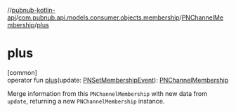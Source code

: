 //[pubnub-kotlin-api](../../../index.md)/[com.pubnub.api.models.consumer.objects.membership](../index.md)/[PNChannelMembership](index.md)/[plus](plus.md)

# plus

[common]\
operator fun [plus](plus.md)(update: [PNSetMembershipEvent](../../com.pubnub.api.models.consumer.pubsub.objects/-p-n-set-membership-event/index.md)): [PNChannelMembership](index.md)

Merge information from this `PNChannelMembership` with new data from `update`, returning a new `PNChannelMembership` instance.
